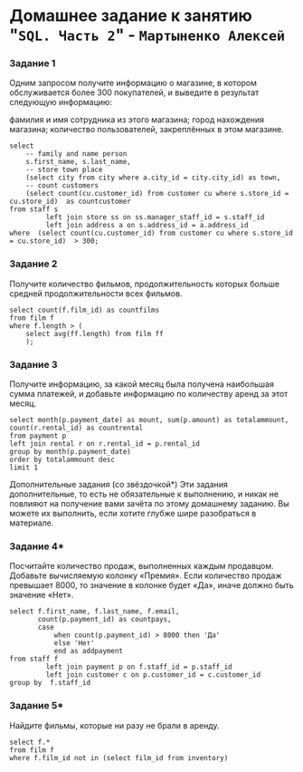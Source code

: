 # Домашнее задание к занятию "`SQL. Часть 2`" - `Мартыненко Алексей`

### Задание 1
Одним запросом получите информацию о магазине, в котором обслуживается более 300 покупателей, и выведите в результат следующую информацию:

фамилия и имя сотрудника из этого магазина;
город нахождения магазина;
количество пользователей, закреплённых в этом магазине.
```sql92
select
    -- family and name person
    s.first_name, s.last_name,
    -- store town place
    (select city from city where a.city_id = city.city_id) as town,
    -- count customers
    (select count(cu.customer_id) from customer cu where s.store_id = cu.store_id)  as countcustomer
from staff s
         left join store ss on ss.manager_staff_id = s.staff_id
         left join address a on s.address_id = a.address_id
where  (select count(cu.customer_id) from customer cu where s.store_id = cu.store_id)  > 300;

```
### Задание 2
Получите количество фильмов, продолжительность которых больше средней продолжительности всех фильмов.
```sql92
select count(f.film_id) as countfilms
from film f
where f.length > (
    select avg(ff.length) from film ff
    );

```
### Задание 3
Получите информацию, за какой месяц была получена наибольшая сумма платежей, и добавьте информацию по количеству аренд за этот месяц.
```sql92
select month(p.payment_date) as mount, sum(p.amount) as totalammount, count(r.rental_id) as countrental
from payment p
left join rental r on r.rental_id = p.rental_id
group by month(p.payment_date)
order by totalammount desc
limit 1

```
Дополнительные задания (со звёздочкой*)
Эти задания дополнительные, то есть не обязательные к выполнению, и никак не повлияют на получение вами зачёта по этому домашнему заданию. Вы можете их выполнить, если хотите глубже шире разобраться в материале.

### Задание 4*
Посчитайте количество продаж, выполненных каждым продавцом. Добавьте вычисляемую колонку «Премия». Если количество продаж превышает 8000, то значение в колонке будет «Да», иначе должно быть значение «Нет».
```sql92
select f.first_name, f.last_name, f.email,
       count(p.payment_id) as countpays,
       case
           when count(p.payment_id) > 8000 then 'Да'
           else 'Нет'
           end as addpayment
from staff f
         left join payment p on f.staff_id = p.staff_id
         left join customer c on p.customer_id = c.customer_id
group by  f.staff_id

```
### Задание 5*
Найдите фильмы, которые ни разу не брали в аренду.
```sql92
select f.*
from film f
where f.film_id not in (select film_id from inventory)
```

